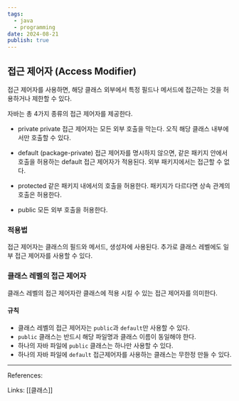 ```yaml
---
tags:
  - java
  - programming
date: 2024-08-21
publish: true
---
```


## 접근 제어자 (Access Modifier)

접근 제어자를 사용하면, 해당 클래스 외부에서 특정 필드나 메서드에 접근하는 것을 허용하거나 제한할 수 있다.

자바는 총 4가지 종류의 접근 제어자를 제공한다.

- private
  private 접근 제어자는 모든 외부 호출을 막는다. 오직 해당 클래스 내부에서만 호출할 수 있다.

- default (package-private)
  접근 제어자를 명시하지 않으면, 같은 패키지 안에서 호출을 허용하는 default 접근 제어자가 적용된다. 외부 패키지에서는 접근할 수 없다.

- protected
  같은 패키지 내에서의 호출을 허용한다. 패키지가 다르다면 상속 관계의 호출은 허용한다.

- public
  모든 외부 호출을 허용한다.

### 적용법

접근 제어자는 클래스의 필드와 메서드, 생성자에 사용된다. 추가로 클래스 레벨에도 일부 접근 제어자를 사용할 수 있다.

### 클래스 레벨의 접근 제어자

클래스 레벨의 접근 제어자란 클래스에 적용 시킬 수 있는 접근 제어자를 의미한다.

#### 규칙

- 클래스 레벨의 접근 제어자는 `public`과 `default`만 사용할 수 있다.
- `public` 클래스는 반드시 해당 파일명과 클래스 이름이 동일해야 한다.
- 하나의 자바 파일에 `public` 클래스는 하나만 사용할 수 있다.
- 하나의 자바 파일에 `default` 접근제어자를 사용하는 클래스는 무한정 만들 수 있다.

---

References:

Links: [[클래스]]
